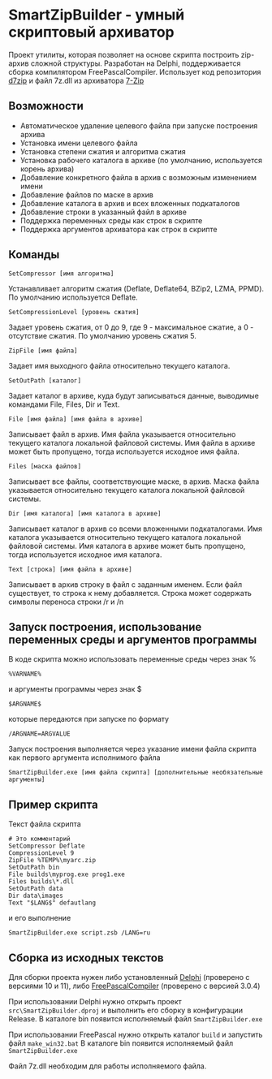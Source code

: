 # SmartZipBuilder - умный скриптовый архиватор

Проект утилиты, которая позволяет на основе скрипта построить zip-архив сложной структуры.
Разработан на Delphi, поддерживается сборка компилятором FreePascalCompiler.
Использует код репозитория [d7zip](https://github.com/zedalaye/d7zip) и файл 7z.dll из архиватора
[7-Zip](https://www.7-zip.org)

## Возможности

* Автоматическое удаление целевого файла при запуске построения архива
* Установка имени целевого файла
* Установка степени сжатия и алгоритма сжатия
* Установка рабочего каталога в архиве (по умолчанию, используется корень архива)
* Добавление конкретного файла в архив с возможным изменением имени
* Добавление файлов по маске в архив
* Добавление каталога в архив и всех вложенных подкаталогов
* Добавление строки в указанный файл в архиве
* Поддержка переменных среды как строк в скрипте
* Поддержка аргументов архиватора как строк в скрипте

## Команды

`SetCompressor [имя алгоритма]`

Устанавливает алгоритм сжатия (Deflate, Deflate64, BZip2, LZMA, PPMD). По умолчанию используется Deflate.

`SetCompressionLevel [уровень сжатия]`

Задает уровень сжатия, от 0 до 9, где 9 - максимальное сжатие, а 0 - отсутствие сжатия.
По умолчанию уровень сжатия 5.

`ZipFile [имя файла]`

Задает имя выходного файла относительно текущего каталога.

`SetOutPath [каталог]`

Задает каталог в архиве, куда будут записываться данные, выводимые командами File, Files, Dir и Text.

`File [имя файла] [имя файла в архиве]`

Записывает файл в архив. Имя файла указывается относительно текущего каталога локальной файловой системы. Имя файла в архиве может быть пропущено, тогда используется исходное имя файла.

`Files [маска файлов]`

Записывает все файлы, соответствующие маске, в архив. Маска файла указывается относительно текущего каталога локальной файловой системы.

`Dir [имя каталога] [имя каталога в архиве]`

Записывает каталог в архив со всеми вложенными подкаталогами. Имя каталога указывается относительно текущего каталога локальной файловой системы. Имя каталога в архиве может быть пропущено, тогда используется исходное имя каталога.

`Text [строка] [имя файла в архиве]`

Записывает в архив строку в файл с заданным именем. Если файл существует, то строка к нему добавляется. Строка может содержать символы переноса строки /r и /n

## Запуск построения, использование переменных среды и аргументов программы

В коде скрипта можно использовать переменные среды через знак %

`%VARNAME%`

и аргументы программы через знак $

`$ARGNAME$`

которые передаются при запуске по формату

`/ARGNAME=ARGVALUE`

Запуск построения выполняется через указание имени файла скрипта как первого аргумента исполнимого файла

`SmartZipBuilder.exe [имя файла скрипта] [дополнительные необязательные аргументы]`

## Пример скрипта

Текст файла скрипта
```
# Это комментарий
SetCompressor Deflate
CompressionLevel 9
ZipFile %TEMP%\myarc.zip
SetOutPath bin
File builds\myprog.exe prog1.exe
Files builds\*.dll
SetOutPath data
Dir data\images
Text "$LANG$" defautlang
```

и его выполнение

`SmartZipBuilder.exe script.zsb /LANG=ru`

## Сборка из исходных текстов

Для сборки проекта нужен либо установленный
[Delphi](https://delphi.embarcadero.com/)
(проверено с версиями 10 и 11),
либо [FreePascalCompiler](https://www.freepascal.org)
(проверено с версией 3.0.4)

При использовании Delphi нужно открыть проект
`src\SmartZipBuilder.dproj` и выполнить его сборку в конфигурации Release.
В каталоге bin появится исполняемый файл `SmartZipBuilder.exe`

При использовании FreePascal нужно открыть каталог
`build` и запустить файл `make_win32.bat`
В каталоге bin появится исполняемый файл `SmartZipBuilder.exe`

Файл 7z.dll необходим для работы исполняемого файла. 
